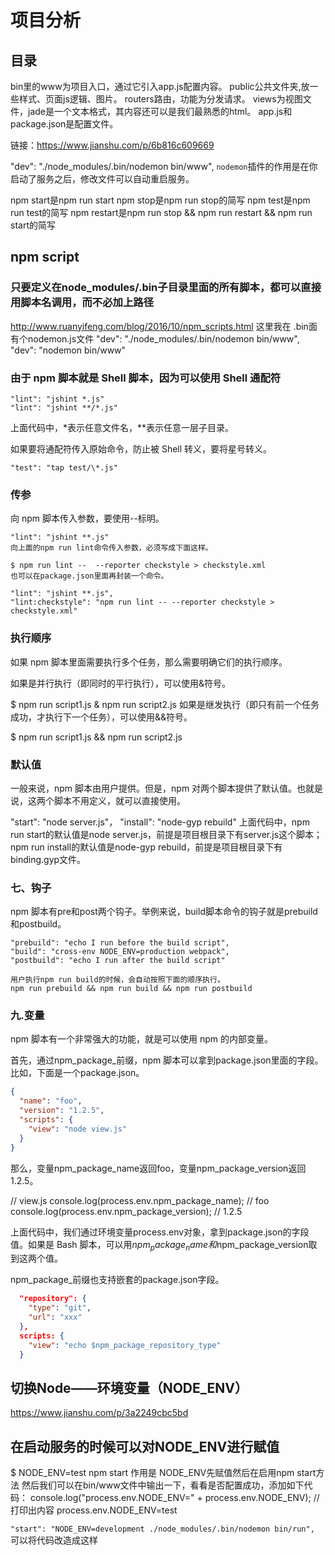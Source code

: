 # 项目分析

## 目录

bin里的www为项目入口，通过它引入app.js配置内容。
public公共文件夹,放一些样式、页面js逻辑、图片。
routers路由，功能为分发请求。
views为视图文件，jade是一个文本格式，其内容还可以是我们最熟悉的html。
app.js和package.json是配置文件。

链接：https://www.jianshu.com/p/6b816c609669

"dev": "./node_modules/.bin/nodemon bin/www",
`nodemon`插件的作用是在你启动了服务之后，修改文件可以自动重启服务。

npm start是npm run start
npm stop是npm run stop的简写
npm test是npm run test的简写
npm restart是npm run stop && npm run restart && npm run start的简写

## npm script

### 只要定义在node_modules/.bin子目录里面的所有脚本，都可以直接用脚本名调用，而不必加上路径

<http://www.ruanyifeng.com/blog/2016/10/npm_scripts.html>
这里我在 .bin面有个nodemon.js文件
"dev": "./node_modules/.bin/nodemon bin/www",
"dev": "nodemon bin/www"

### 由于 npm 脚本就是 Shell 脚本，因为可以使用 Shell 通配符

``` shell
"lint": "jshint *.js"
"lint": "jshint **/*.js"
```

上面代码中，*表示任意文件名，**表示任意一层子目录。

如果要将通配符传入原始命令，防止被 Shell 转义，要将星号转义。

``` shell
"test": "tap test/\*.js"
```

### 传参

向 npm 脚本传入参数，要使用--标明。

```shell
"lint": "jshint **.js"
向上面的npm run lint命令传入参数，必须写成下面这样。
```

```shell
$ npm run lint --  --reporter checkstyle > checkstyle.xml
也可以在package.json里面再封装一个命令。
```

```shell
"lint": "jshint **.js",
"lint:checkstyle": "npm run lint -- --reporter checkstyle > checkstyle.xml"
```

### 执行顺序

如果 npm 脚本里面需要执行多个任务，那么需要明确它们的执行顺序。

如果是并行执行（即同时的平行执行），可以使用&符号。

$ npm run script1.js & npm run script2.js
如果是继发执行（即只有前一个任务成功，才执行下一个任务），可以使用&&符号。

$ npm run script1.js && npm run script2.js

### 默认值

一般来说，npm 脚本由用户提供。但是，npm 对两个脚本提供了默认值。也就是说，这两个脚本不用定义，就可以直接使用。

"start": "node server.js"，
"install": "node-gyp rebuild"
上面代码中，npm run start的默认值是node server.js，前提是项目根目录下有server.js这个脚本；npm run install的默认值是node-gyp rebuild，前提是项目根目录下有binding.gyp文件。

### 七、钩子

npm 脚本有pre和post两个钩子。举例来说，build脚本命令的钩子就是prebuild和postbuild。

```shell
"prebuild": "echo I run before the build script",
"build": "cross-env NODE_ENV=production webpack",
"postbuild": "echo I run after the build script"

用户执行npm run build的时候，会自动按照下面的顺序执行。
npm run prebuild && npm run build && npm run postbuild
```

### 九.变量

npm 脚本有一个非常强大的功能，就是可以使用 npm 的内部变量。

首先，通过npm_package_前缀，npm 脚本可以拿到package.json里面的字段。比如，下面是一个package.json。

```json
{
  "name": "foo",
  "version": "1.2.5",
  "scripts": {
    "view": "node view.js"
  }
}
```

那么，变量npm_package_name返回foo，变量npm_package_version返回1.2.5。

// view.js
console.log(process.env.npm_package_name); // foo
console.log(process.env.npm_package_version); // 1.2.5

上面代码中，我们通过环境变量process.env对象，拿到package.json的字段值。如果是 Bash 脚本，可以用$npm_package_name和$npm_package_version取到这两个值。

npm_package_前缀也支持嵌套的package.json字段。

```json
  "repository": {
    "type": "git",
    "url": "xxx"
  },
  scripts: {
    "view": "echo $npm_package_repository_type"
  }
```

## 切换Node——环境变量（NODE_ENV）

<https://www.jianshu.com/p/3a2249cbc5bd>

## 在启动服务的时候可以对NODE_ENV进行赋值

$ NODE_ENV=test npm start
作用是 NODE_ENV先赋值然后在启用npm start方法
然后我们可以在bin/www文件中输出一下，看看是否配置成功，添加如下代码：
console.log("process.env.NODE_ENV=" + process.env.NODE_ENV);
// 打印出内容   process.env.NODE_ENV=test

`"start": "NODE_ENV=development ./node_modules/.bin/nodemon bin/run",`
可以将代码改造成这样

